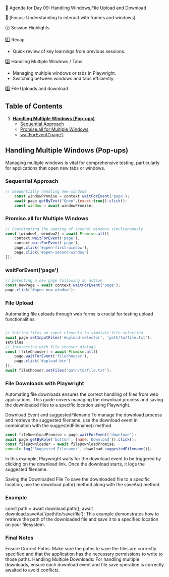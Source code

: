 📑 Agenda for Day 09: Handling Windows,File Upload and Download

🎯 [Focus: Understanding to interact with frames and windows]  

🕝 Session Highlights

1️⃣ Recap
* Quick review of key learnings from previous sessions.  

2️⃣  Handling Multiple Windows / Tabs  
* Managing multiple windows or tabs in Playwright.  
* Switching between windows and tabs efficiently.  

3️⃣ File Uploads and download
  

## Table of Contents

1. **[Handling Multiple Windows (Pop-ups)](#handling-multiple-windows-pop-ups)**
   - [Sequential Approach](#sequential-approach)
   - [Promise.all for Multiple Windows](#promiseall-for-multiple-windows)
   - [waitForEvent('page')](#waitforeventpage)


## Handling Multiple Windows (Pop-ups)

Managing multiple windows is vital for comprehensive testing, particularly for applications that open new tabs or windows.

### Sequential Approach

```javascript
// Sequentially handling new windows
    const windowPromise = context.waitForEvent('page');
    await page.getByText("Open",{exact:true}).click();
    const window = await windowPromise;
```

### Promise.all for Multiple Windows

```javascript
// Coordinating the opening of several windows simultaneously
const [window1, window2] = await Promise.all([
    context.waitForEvent('page'),
    context.waitForEvent('page'),
    page.click('#open-first-window'),
    page.click('#open-second-window')
]);
```

### waitForEvent('page')

```javascript
// Detecting a new page following an action
const newPage = await context.waitForEvent('page');
page.click('#open-new-window');
```
### File Upload
Automating file uploads through web forms is crucial for testing upload functionalities.

```javascript

// Setting files on input elements to simulate file selection
await page.setInputFiles('#upload-selector', 'path/to/file.txt');
setFiles
// Interacting with file chooser dialogs
const [fileChooser] = await Promise.all([
    page.waitForEvent('filechooser'),
    page.click('#upload-btn')
]);
await fileChooser.setFiles('path/to/file.txt');
```
### File Downloads with Playwright
Automating file downloads ensures the correct handling of files from web applications. This guide covers managing the download process and saving the downloaded files to a specific location using Playwright.

Download Event and suggestedFilename
To manage the download process and retrieve the suggested filename, use the download event in combination with the suggestedFilename() method.

```javascript
const fileDownloadPromise = page.waitForEvent('download');
await page.getByRole('button', {name:'Download'}).click();
const fileDownloader = await fileDownloadPromise;
console.log('Suggested Filename:', download.suggestedFilename());
```
In this example, Playwright waits for the download event to be triggered by clicking on the download link. Once the download starts, it logs the suggested filename.

Saving the Downloaded File
To save the downloaded file to a specific location, use the download.path() method along with the saveAs() method.

### Example
const path = await download.path();
await download.saveAs('/path/to/save/file');
This example demonstrates how to retrieve the path of the downloaded file and save it to a specified location on your filesystem.

### Final Notes
Ensure Correct Paths: Make sure the paths to save the files are correctly specified and that the application has the necessary permissions to write to those paths.
Handling Multiple Downloads: For handling multiple downloads, ensure each download event and file save operation is correctly awaited to avoid conflicts.